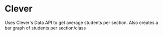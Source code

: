 # Clever
Uses Clever's Data API to get average students per section. Also creates a bar graph of students per section/class
